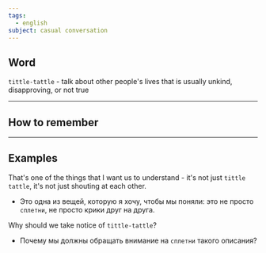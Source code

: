 ```yaml
---
tags:
  - english
subject: casual conversation
---
```

## Word

`tittle-tattle` - talk about other people's lives that is usually unkind, disapproving, or not true

---
## How to remember

---
## Examples

That's one of the things that I want us to understand - it's not just `tittle tattle`, it's not just shouting at each other.
- Это одна из вещей, которую я хочу, чтобы мы поняли: это не просто `сплетни`, не просто крики друг на друга.

Why should we take notice of `tittle-tattle`?
- Почему мы должны обращать внимание на `сплетни` такого описания?
